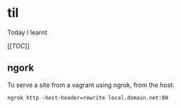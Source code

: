 # til
Today I learnt

[[_TOC_]]

## ngork

To serve a site from a vagrant using ngrok, from the host:
```
ngrok http -host-header=rewrite local.domain.net:80
```

